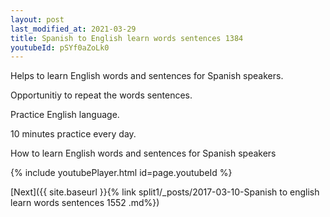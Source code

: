 ```yaml
---
layout: post
last_modified_at: 2021-03-29
title: Spanish to English learn words sentences 1384 
youtubeId: pSYf0aZoLk0
---
```

 
 
Helps to learn English words and sentences for Spanish speakers.

Opportunitiy to repeat the words sentences. 

Practice English language. 
 
10 minutes practice every day. 
 
How to learn English words and sentences for Spanish speakers 
 
{% include youtubePlayer.html id=page.youtubeId %}
 
 
[Next]({{ site.baseurl }}{% link  split1/_posts/2017-03-10-Spanish to english learn words sentences 1552 .md%})
 
